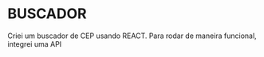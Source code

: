 # BUSCADOR
Criei um buscador de CEP usando REACT. Para rodar de maneira funcional, integrei uma API
